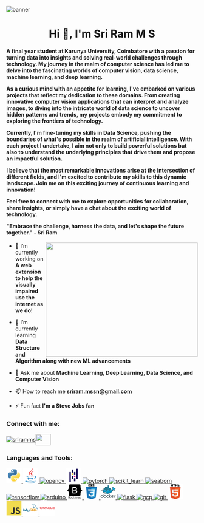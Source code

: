 ![banner](https://github.com/isri-ram/isri-ram/assets/81283720/2b1310ad-65fe-424f-bf9d-88f1e8645c16)

<h1 align="center">Hi 👋, I'm Sri Ram M S</h1>
<h4 align="left">A final year student at Karunya University, Coimbatore with a passion for turning data into insights and solving real-world challenges through technology. My journey in the realm of computer science has led me to delve into the fascinating worlds of computer vision, data science, machine learning, and deep learning.

As a curious mind with an appetite for learning, I've embarked on various projects that reflect my dedication to these domains. From creating innovative computer vision applications that can interpret and analyze images, to diving into the intricate world of data science to uncover hidden patterns and trends, my projects embody my commitment to exploring the frontiers of technology.

Currently, I'm fine-tuning my skills in Data Science, pushing the boundaries of what's possible in the realm of artificial intelligence. With each project I undertake, I aim not only to build powerful solutions but also to understand the underlying principles that drive them and propose an impactful solution.

I believe that the most remarkable innovations arise at the intersection of different fields, and I'm excited to contribute my skills to this dynamic landscape. Join me on this exciting journey of continuous learning and innovation!

Feel free to connect with me to explore opportunities for collaboration, share insights, or simply have a chat about the exciting world of technology.

"Embrace the challenge, harness the data, and let's shape the future together." - Sri Ram</h4>
<img align="right" src="https://camo.githubusercontent.com/c1dcb74cc1c1835b1d716f5051499a2814c683c806b15f04b0eba492863703e9/68747470733a2f2f63646e2e6472696262626c652e636f6d2f75736572732f3733303730332f73637265656e73686f74732f363538313234332f6176656e746f2e676966" width=400 height=300 />
- 🔭 I’m currently working on **A web extension to help the visually impaired use the internet as we do!**

- 🌱 I’m currently learning **Data Structure and Algorithm along with new ML advancements**

- 💬 Ask me about **Machine Learning, Deep Learning, Data Science, and Computer Vision**

- 📫 How to reach me **sriram.mssn@gmail.com**

- ⚡ Fun fact **I'm a Steve Jobs fan**

<h3 align="left">Connect with me:</h3>
<p align="left">
<a href="https://linkedin.com/in/sriramms" target="blank"><img align="center" src="https://upload.wikimedia.org/wikipedia/commons/8/81/LinkedIn_icon.svg" alt="sriramms" height="30" width="40" /></a><a href="https://twitter.com/isriram_6"><img align="center" src="https://static.dezeen.com/uploads/2023/07/x-logo-twitter-elon-musk_dezeen_2364_col_0-1.jpg" height="30" width="40"/></a>
</p>

<h3 align="left">Languages and Tools:</h3>
<p align="left"> <a href="https://www.python.org" target="_blank" rel="noreferrer"> <img src="https://raw.githubusercontent.com/devicons/devicon/master/icons/python/python-original.svg" alt="python" width="40" height="40"/> </a> <a href="https://www.java.com" target="_blank" rel="noreferrer"> <img src="https://raw.githubusercontent.com/devicons/devicon/master/icons/java/java-original.svg" alt="java" width="40" height="40"/> </a> <a href="https://opencv.org/" target="_blank" rel="noreferrer"> <img src="https://www.vectorlogo.zone/logos/opencv/opencv-icon.svg" alt="opencv" width="40" height="40"/> </a> <a href="https://pandas.pydata.org/" target="_blank" rel="noreferrer"> <img src="https://raw.githubusercontent.com/devicons/devicon/2ae2a900d2f041da66e950e4d48052658d850630/icons/pandas/pandas-original.svg" alt="pandas" width="40" height="40"/> </a>  <a href="https://pytorch.org/" target="_blank" rel="noreferrer"> <img src="https://www.vectorlogo.zone/logos/pytorch/pytorch-icon.svg" alt="pytorch" width="40" height="40"/> </a> <a href="https://scikit-learn.org/" target="_blank" rel="noreferrer"> <img src="https://upload.wikimedia.org/wikipedia/commons/0/05/Scikit_learn_logo_small.svg" alt="scikit_learn" width="40" height="40"/> </a> <a href="https://seaborn.pydata.org/" target="_blank" rel="noreferrer"> <img src="https://seaborn.pydata.org/_images/logo-mark-lightbg.svg" alt="seaborn" width="40" height="40"/> </a> <a href="https://www.tensorflow.org" target="_blank" rel="noreferrer"> <img src="https://www.vectorlogo.zone/logos/tensorflow/tensorflow-icon.svg" alt="tensorflow" width="40" height="40"/> </a><a href="https://www.arduino.cc/" target="_blank" rel="noreferrer"> <img src="https://cdn.worldvectorlogo.com/logos/arduino-1.svg" alt="arduino" width="40" height="40"/> </a> <a href="https://getbootstrap.com" target="_blank" rel="noreferrer"> <img src="https://raw.githubusercontent.com/devicons/devicon/master/icons/bootstrap/bootstrap-plain-wordmark.svg" alt="bootstrap" width="40" height="40"/> </a> <a href="https://www.w3schools.com/css/" target="_blank" rel="noreferrer"> <img src="https://raw.githubusercontent.com/devicons/devicon/master/icons/css3/css3-original-wordmark.svg" alt="css3" width="40" height="40"/> </a> <a href="https://www.docker.com/" target="_blank" rel="noreferrer"> <img src="https://raw.githubusercontent.com/devicons/devicon/master/icons/docker/docker-original-wordmark.svg" alt="docker" width="40" height="40"/> </a> <a href="https://flask.palletsprojects.com/" target="_blank" rel="noreferrer"> <img src="https://www.vectorlogo.zone/logos/pocoo_flask/pocoo_flask-icon.svg" alt="flask" width="40" height="40"/> </a> <a href="https://cloud.google.com" target="_blank" rel="noreferrer"> <img src="https://www.vectorlogo.zone/logos/google_cloud/google_cloud-icon.svg" alt="gcp" width="40" height="40"/> </a> <a href="https://git-scm.com/" target="_blank" rel="noreferrer"> <img src="https://www.vectorlogo.zone/logos/git-scm/git-scm-icon.svg" alt="git" width="40" height="40"/> </a> <a href="https://www.w3.org/html/" target="_blank" rel="noreferrer"> <img src="https://raw.githubusercontent.com/devicons/devicon/master/icons/html5/html5-original-wordmark.svg" alt="html5" width="40" height="40"/> </a> <a href="https://developer.mozilla.org/en-US/docs/Web/JavaScript" target="_blank" rel="noreferrer"> <img src="https://raw.githubusercontent.com/devicons/devicon/master/icons/javascript/javascript-original.svg" alt="javascript" width="40" height="40"/> </a> <a href="https://www.mysql.com/" target="_blank" rel="noreferrer"> <img src="https://raw.githubusercontent.com/devicons/devicon/master/icons/mysql/mysql-original-wordmark.svg" alt="mysql" width="40" height="40"/> </a> <a href="https://www.oracle.com/" target="_blank" rel="noreferrer"> <img src="https://raw.githubusercontent.com/devicons/devicon/master/icons/oracle/oracle-original.svg" alt="oracle" width="40" height="40"/> </a> </p>
